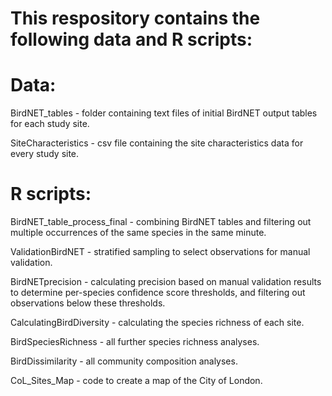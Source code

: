 # This respository contains the following data and R scripts:

# Data:
BirdNET_tables - folder containing text files of initial BirdNET output tables for each study site.

SiteCharacteristics - csv file containing the site characteristics data for every study site.

# R scripts:
BirdNET_table_process_final - combining BirdNET tables and filtering out multiple occurrences of the same species in the same minute.

ValidationBirdNET - stratified sampling to select observations for manual validation. 

BirdNETprecision - calculating precision based on manual validation results to determine per-species confidence score thresholds, and filtering out observations below these thresholds.

CalculatingBirdDiversity - calculating the species richness of each site.

BirdSpeciesRichness - all further species richness analyses.

BirdDissimilarity - all community composition analyses.

CoL_Sites_Map - code to create a map of the City of London.
